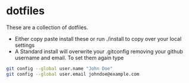# dotfiles

These are a collection of dotfiles.

- Either copy paste install these or run ./install to copy over your local settings
- A Standard install will overwrite your .gitconfig removing your github username and email. To set them again type

```bash
git config --global user.name "John Doe"
git config --global user.email johndoe@example.com
```
